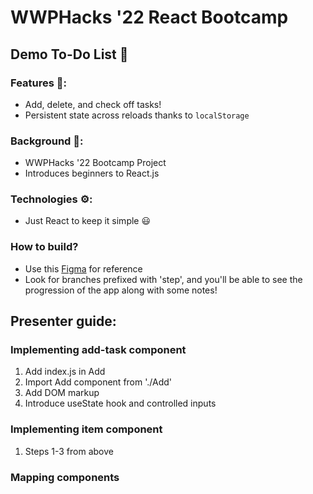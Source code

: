 # WWPHacks '22 React Bootcamp

## Demo To-Do List 📃

### Features 🤩:

- Add, delete, and check off tasks!
- Persistent state across reloads thanks to `localStorage`

### Background 🤔:

- WWPHacks '22 Bootcamp Project
- Introduces beginners to React.js

### Technologies ⚙️:

- Just React to keep it simple 😃

### How to build?

- Use this [Figma](https://www.figma.com/file/Tpo1tmOipyJ0ILMGYEvuiB/WWPHacks22-To-Do?node-id=0%3A1) for reference
- Look for branches prefixed with 'step', and you'll be able to see the progression of the app along with some notes!

## Presenter guide:

### Implementing add-task component

1. Add index.js in Add
2. Import Add component from './Add'
3. Add DOM markup
4. Introduce useState hook and controlled inputs

### Implementing item component
1. Steps 1-3 from above

### Mapping components

